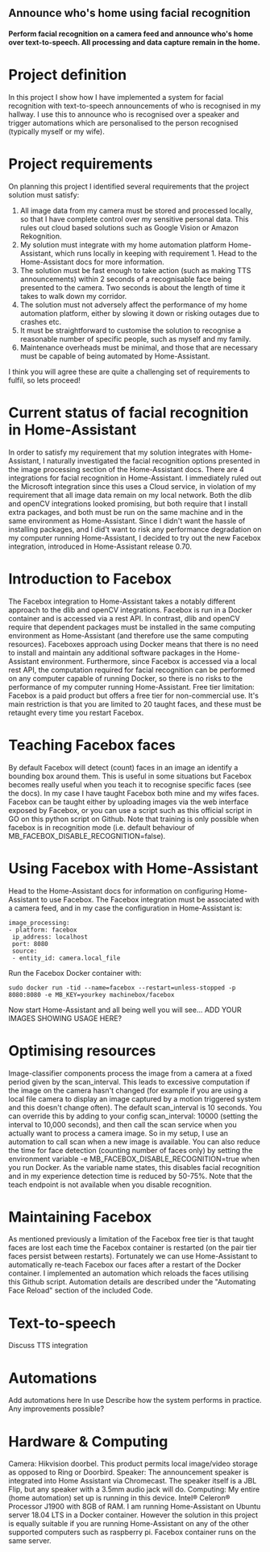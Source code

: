 ## Announce who's home using facial recognition

#### Perform facial recognition on a camera feed and announce who's home over text-to-speech. All processing and data capture remain in the home.

# Project definition
In this project I show how I have implemented a system for facial recognition with text-to-speech announcements of who is recognised in my hallway. I use this to announce who is recognised over a speaker and trigger automations which are personalised to the person recognised (typically myself or my wife).
# Project requirements
On planning this project I identified several requirements that the project solution must satisfy:
1. All image data from my camera must be stored and processed locally, so that I have complete control over my sensitive personal data. This rules out cloud based solutions such as Google Vision or Amazon Rekognition.
2. My solution must integrate with my home automation platform Home-Assistant, which runs locally in keeping with requirement 1. Head to the Home-Assistant docs for more information.
3. The solution must be fast enough to take action (such as making TTS announcements) within 2 seconds of a recognisable face being presented to the camera. Two seconds is about the length of time it takes to walk down my corridor.
4. The solution must not adversely affect the performance of my home automation platform, either by slowing it down or risking outages due to crashes etc.
5.  It must be straightforward to customise the solution to recognise a reasonable number of specific people, such as myself and my family.
6. Maintenance overheads must be minimal, and those that are necessary must be capable of being automated by Home-Assistant.

I think you will agree these are quite a challenging set of requirements to fulfil, so lets proceed!
# Current status of facial recognition in Home-Assistant
In order to satisfy my requirement that my solution integrates with Home-Assistant, I naturally investigated the facial recognition options presented in the image processing section of the Home-Assistant docs. There are 4 integrations for facial recognition in Home-Assistant. I immediately ruled out the Microsoft integration since this uses a Cloud service, in violation of my requirement that all image data remain on my local network. Both the dlib and openCV integrations looked promising, but both require that I install extra packages, and both must be run on the same machine and in the same environment as Home-Assistant. Since I didn't want the hassle of installing packages, and I did't want to risk any performance degradation on my computer running Home-Assistant, I decided to try out the new Facebox integration, introduced in Home-Assistant release 0.70.
# Introduction to Facebox
The Facebox integration to Home-Assistant takes a notably different approach to the dlib and openCV integrations. Facebox is run in a Docker container and is accessed via a rest API. In contrast, dlib and openCV require that dependent packages must be installed in the same computing environment as Home-Assistant (and therefore use the same computing resources). Faceboxes approach using Docker means that there is no need to install and maintain any additional software packages in the Home-Assistant environment. Furthermore, since Facebox is accessed via a local rest API, the computation required for facial recognition can be performed on any computer capable of running Docker, so there is no risks to the performance of my computer running Home-Assistant.
Free tier limitation: Facebox is a paid product but offers a free tier for non-commercial use. It's main restriction is that you are limited to 20 taught faces, and these must be retaught every time you restart Facebox.
# Teaching Facebox faces
By default Facebox will detect (count) faces in an image an identify a bounding box around them. This is useful in some situations but Facebox becomes really useful when you teach it to recognise specific faces (see the docs). In my case I have taught Facebox both mine and my wifes faces. Facebox can be taught either by uploading images via the web interface exposed by Facebox, or you can use a script such as this official script in GO on this python script on Github. Note that training is only possible when facebox is in recognition mode (i.e. default behaviour of MB_FACEBOX_DISABLE_RECOGNITION=false).
# Using Facebox with Home-Assistant
Head to the Home-Assistant docs for information on configuring Home-Assistant to use Facebox. The Facebox integration must be associated with a camera feed, and in my case the configuration in Home-Assistant is:

```
image_processing:
- platform: facebox
 ip_address: localhost
 port: 8080
 source:
 - entity_id: camera.local_file
```

Run the Facebox Docker container with:
```
sudo docker run -tid --name=facebox --restart=unless-stopped -p 8080:8080 -e MB_KEY=yourkey machinebox/facebox
```
Now start Home-Assistant and all being well you will see...
ADD YOUR IMAGES SHOWING USAGE HERE?
# Optimising resources
Image-classifier components process the image from a camera at a fixed period given by the scan_interval. This leads to excessive computation if the image on the camera hasn't changed (for example if you are using a local file camera to display an image captured by a motion triggered system and this doesn't change often). The default scan_interval is 10 seconds. You can override this by adding to your config scan_interval: 10000 (setting the interval to 10,000 seconds), and then call the scan service when you actually want to process a camera image. So in my setup, I use an automation to call scan when a new image is available.
You can also reduce the time for face detection (counting number of faces only) by setting the environment variable -e MB_FACEBOX_DISABLE_RECOGNITION=true when you run Docker. As the variable name states, this disables facial recognition and in my experience detection time is reduced by 50-75%. Note that the teach endpoint is not available when you disable recognition.
# Maintaining Facebox
As mentioned previously a limitation of the Facebox free tier is that taught faces are lost each time the Facebox container is restarted (on the pair tier faces persist between restarts). Fortunately we can use Home-Assistant to automatically re-teach Facebox our faces after a restart of the Docker container. I implemented an automation which reloads the faces utilising this Github script.
Automation details are described under the "Automating Face Reload" section of the included Code.
# Text-to-speech
Discuss TTS integration
# Automations
Add automations here
In use
Describe how the system performs in practice. Any improvements possible?
# Hardware & Computing
Camera: Hikvision doorbel. This product permits local image/video storage as opposed to Ring or Doorbird.
Speaker: The announcement speaker is integrated into Home Assistant via Chromecast.  The speaker itself is a JBL Flip, but any speaker with a 3.5mm audio jack will do.
Computing: My entire (home automation) set up is running in this device. Intel® Celeron® Processor J1900 with 8GB of RAM.
I am running Home-Assistant on Ubuntu server 18.04 LTS in a Docker container. However the solution in this project is equally suitable if you are running Home-Assistant on any of the other supported computers such as raspberry pi.
Facebox container runs on the same server.
